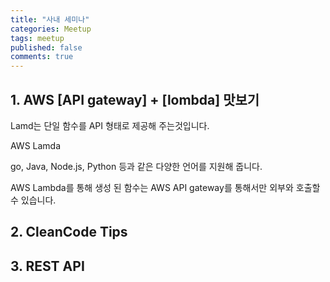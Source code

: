 ```yaml
---
title: "사내 세미나"
categories: Meetup
tags: meetup
published: false
comments: true
---
```


## 1. AWS [API gateway] + [lombda] 맛보기

Lamd는 단일 함수를 API 형태로 제공해 주는것입니다.

AWS Lamda



go, Java, Node.js, Python 등과 같은 다양한 언어를 지원해 줍니다.



AWS Lambda를 통해 생성 된 함수는 AWS API gateway를 통해서만 외부와 호출할 수 있습니다.





## 2. CleanCode Tips











## 3. REST API